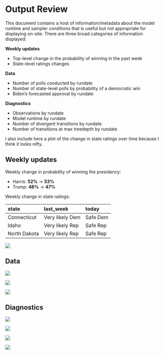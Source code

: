 # Output Review


This document contains a host of information/metadata about the model
runtime and sampler conditions that is useful but not appropriate for
displaying on-site. There are three broad categories of information
displayed:

**Weekly updates**

- Top-level change in the probability of winning in the past week
- State-level ratings changes

**Data**

- Number of polls conducted by rundate
- Number of state-level polls by probability of a democratic win
- Biden’s forecasted approval by rundate

**Diagnostics**

- Observations by rundate
- Model runtime by rundate
- Number of divergent transitions by rundate
- Number of transitions at max treedepth by rundate

I also include here a plot of the change in state ratings over time
because I think it looks nifty.

## Weekly updates

Weekly change in probability of winning the presidency:

- Harris: **52%** → **53%**
- Trump: **48%** → **47%**

Weekly change in state ratings:

| state        | last_week       | today    |
|:-------------|:----------------|:---------|
| Connecticut  | Very likely Dem | Safe Dem |
| Idaho        | Very likely Rep | Safe Rep |
| North Dakota | Very likely Rep | Safe Rep |

![](REVIEW_files/figure-commonmark/unnamed-chunk-4-1.png)

## Data

![](REVIEW_files/figure-commonmark/unnamed-chunk-5-1.png)

![](REVIEW_files/figure-commonmark/unnamed-chunk-6-1.png)

![](REVIEW_files/figure-commonmark/unnamed-chunk-7-1.png)

## Diagnostics

![](REVIEW_files/figure-commonmark/unnamed-chunk-8-1.png)

![](REVIEW_files/figure-commonmark/unnamed-chunk-9-1.png)

![](REVIEW_files/figure-commonmark/unnamed-chunk-10-1.png)

![](REVIEW_files/figure-commonmark/unnamed-chunk-11-1.png)
